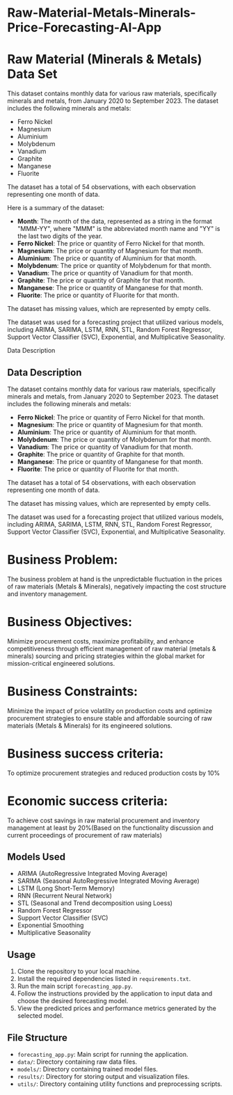 # Raw-Material-Metals-Minerals-Price-Forecasting-Al-App
# Raw Material (Minerals & Metals) Data Set

This dataset contains monthly data for various raw materials, specifically minerals and metals, from January 2020 to September 2023. The dataset includes the following minerals and metals:

- Ferro Nickel
- Magnesium
- Aluminium
- Molybdenum
- Vanadium
- Graphite
- Manganese
- Fluorite

The dataset has a total of 54 observations, with each observation representing one month of data.

Here is a summary of the dataset:

- **Month**: The month of the data, represented as a string in the format "MMM-YY", where "MMM" is the abbreviated month name and "YY" is the last two digits of the year.
- **Ferro Nickel**: The price or quantity of Ferro Nickel for that month.
- **Magnesium**: The price or quantity of Magnesium for that month.
- **Aluminium**: The price or quantity of Aluminium for that month.
- **Molybdenum**: The price or quantity of Molybdenum for that month.
- **Vanadium**: The price or quantity of Vanadium for that month.
- **Graphite**: The price or quantity of Graphite for that month.
- **Manganese**: The price or quantity of Manganese for that month.
- **Fluorite**: The price or quantity of Fluorite for that month.

The dataset has missing values, which are represented by empty cells.

The dataset was used for a forecasting project that utilized various models, including ARIMA, SARIMA, LSTM, RNN, STL, Random Forest Regressor, Support Vector Classifier (SVC), Exponential, and Multiplicative Seasonality.

Data Description

## Data Description

The dataset contains monthly data for various raw materials, specifically minerals and metals, from January 2020 to September 2023. The dataset includes the following minerals and metals:

- **Ferro Nickel**: The price or quantity of Ferro Nickel for that month.
- **Magnesium**: The price or quantity of Magnesium for that month.
- **Aluminium**: The price or quantity of Aluminium for that month.
- **Molybdenum**: The price or quantity of Molybdenum for that month.
- **Vanadium**: The price or quantity of Vanadium for that month.
- **Graphite**: The price or quantity of Graphite for that month.
- **Manganese**: The price or quantity of Manganese for that month.
- **Fluorite**: The price or quantity of Fluorite for that month.

The dataset has a total of 54 observations, with each observation representing one month of data.

The dataset has missing values, which are represented by empty cells.

The dataset was used for a forecasting project that utilized various models, including ARIMA, SARIMA, LSTM, RNN, STL, Random Forest Regressor, Support Vector Classifier (SVC), Exponential, and Multiplicative Seasonality.



# Business Problem:

The business problem at hand is the unpredictable fluctuation in the prices of raw materials (Metals & Minerals), negatively impacting the cost structure and inventory management.

# Business Objectives:

Minimize procurement costs, maximize profitability, and enhance competitiveness through efficient management of raw material (metals & minerals) sourcing and pricing strategies within the global market for mission-critical engineered solutions.

# Business Constraints:

Minimize the impact of price volatility on production costs and optimize procurement strategies to ensure stable and affordable sourcing of raw materials (Metals & Minerals) for its engineered solutions.

# Business success criteria:

To optimize procurement strategies and reduced production costs by 10%

# Economic success criteria:

To achieve cost savings in raw material procurement and inventory management at least by 20%(Based on the functionality discussion and current proceedings of procurement of raw materials)

## Models Used
- ARIMA (AutoRegressive Integrated Moving Average)
- SARIMA (Seasonal AutoRegressive Integrated Moving Average)
- LSTM (Long Short-Term Memory)
- RNN (Recurrent Neural Network)
- STL (Seasonal and Trend decomposition using Loess)
- Random Forest Regressor
- Support Vector Classifier (SVC)
- Exponential Smoothing
- Multiplicative Seasonality

## Usage
1. Clone the repository to your local machine.
2. Install the required dependencies listed in `requirements.txt`.
3. Run the main script `forecasting_app.py`.
4. Follow the instructions provided by the application to input data and choose the desired forecasting model.
5. View the predicted prices and performance metrics generated by the selected model.

## File Structure
- `forecasting_app.py`: Main script for running the application.
- `data/`: Directory containing raw data files.
- `models/`: Directory containing trained model files.
- `results/`: Directory for storing output and visualization files.
- `utils/`: Directory containing utility functions and preprocessing scripts.

